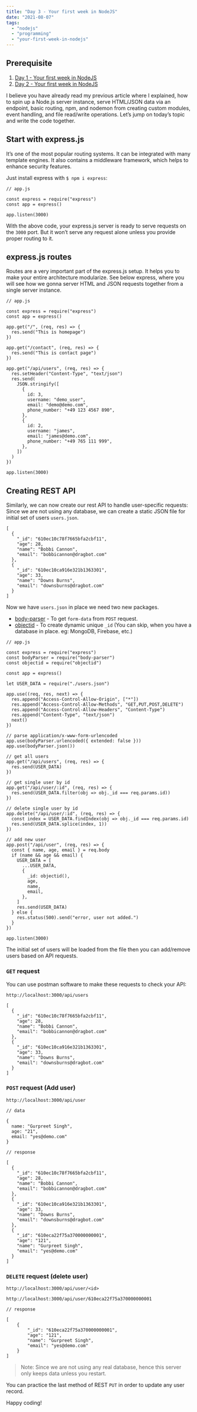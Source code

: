 ```yaml
---
title: "Day 3 - Your first week in NodeJS"
date: "2021-08-07"
tags:
  - "nodejs"
  - "programming"
  - "your-first-week-in-nodejs"
---
```


## Prerequisite

1. [Day 1 - Your first week in NodeJS](/day-1-your-first-week-in-nodejs)
2. [Day 2 - Your first week in NodeJS](/day-2-your-first-week-in-nodejs)

I believe you have already read my previous article where I explained, how to spin up a Node.js server instance, serve HTML/JSON data via an endpoint, basic routing, npm, and nodemon from creating custom modules, event handling, and file read/write operations. Let’s jump on today’s topic and write the code together.

## Start with express.js

It’s one of the most popular routing systems. It can be integrated with many template engines. It also contains a middleware framework, which helps to enhance security features.

Just install express with `$ npm i express`:

```
// app.js

const express = require("express")
const app = express()

app.listen(3000)
```

With the above code, your express.js server is ready to serve requests on the `3000` port. But it won’t serve any request alone unless you provide proper routing to it.

## express.js routes

Routes are a very important part of the express.js setup. It helps you to make your entire architecture modularize. See below express, where you will see how we gonna server HTML and JSON requests together from a single server instance.

```
// app.js

const express = require("express")
const app = express()

app.get("/", (req, res) => {
  res.send("This is homepage")
})

app.get("/contact", (req, res) => {
  res.send("This is contact page")
})

app.get("/api/users", (req, res) => {
  res.setHeader("Content-Type", "text/json")
  res.send(
    JSON.stringify([
      {
        id: 3,
        username: "demo_user",
        email: "demo@demo.com",
        phone_number: "+49 123 4567 890",
      },
      {
        id: 2,
        username: "james",
        email: "james@demo.com",
        phone_number: "+49 765 111 999",
      },
    ])
  )
})

app.listen(3000)
```

## Creating REST API

Similarly, we can now create our rest API to handle user-specific requests: Since we are not using any database, we can create a static JSON file for initial set of users `users.json`.

```
[
  {
    "_id": "610ec10c78f7665bfa2cbf11",
    "age": 28,
    "name": "Bobbi Cannon",
    "email": "bobbicannon@dragbot.com"
  },
  {
    "_id": "610ec10ca916e321b1363301",
    "age": 33,
    "name": "Downs Burns",
    "email": "downsburns@dragbot.com"
  }
]
```

Now we have `users.json` in place we need two new packages.

- [body-parser](https://www.npmjs.com/package/body-parser) - To get `form-data` from `POST` request.
- [objectid](https://www.npmjs.com/package/objectid) - To create dynamic unique `_id` (You can skip, when you have a database in place. eg: MongoDB, Firebase, etc.)

```
// app.js

const express = require("express")
const bodyParser = require("body-parser")
const objectid = require("objectid")

const app = express()

let USER_DATA = require("./users.json")

app.use((req, res, next) => {
  res.append("Access-Control-Allow-Origin", ["*"])
  res.append("Access-Control-Allow-Methods", "GET,PUT,POST,DELETE")
  res.append("Access-Control-Allow-Headers", "Content-Type")
  res.append("Content-Type", "text/json")
  next()
})

// parse application/x-www-form-urlencoded
app.use(bodyParser.urlencoded({ extended: false }))
app.use(bodyParser.json())

// get all users
app.get("/api/users", (req, res) => {
  res.send(USER_DATA)
})

// get single user by id
app.get("/api/user/:id", (req, res) => {
  res.send(USER_DATA.filter(obj => obj._id === req.params.id))
})

// delete single user by id
app.delete("/api/user/:id", (req, res) => {
  const index = USER_DATA.findIndex(obj => obj._id === req.params.id)
  res.send(USER_DATA.splice(index, 1))
})

// add new user
app.post("/api/user", (req, res) => {
  const { name, age, email } = req.body
  if (name && age && email) {
    USER_DATA = [
      ...USER_DATA,
      {
        _id: objectid(),
        age,
        name,
        email,
      },
    ]
    res.send(USER_DATA)
  } else {
    res.status(500).send("error, user not added.")
  }
})

app.listen(3000)
```

The initial set of users will be loaded from the file then you can add/remove users based on API requests.

### `GET` request

You can use postman software to make these requests to check your API:

`http://localhost:3000/api/users`

```
[
  {
    "_id": "610ec10c78f7665bfa2cbf11",
    "age": 28,
    "name": "Bobbi Cannon",
    "email": "bobbicannon@dragbot.com"
  },
  {
    "_id": "610ec10ca916e321b1363301",
    "age": 33,
    "name": "Downs Burns",
    "email": "downsburns@dragbot.com"
  }
]
```

### `POST` request (Add user)

`http://localhost:3000/api/user`

```
// data

{
  name: "Gurpreet Singh",
  age: "21",
  email: "yes@demo.com"
}
```

```
// response

[
  {
    "_id": "610ec10c78f7665bfa2cbf11",
    "age": 28,
    "name": "Bobbi Cannon",
    "email": "bobbicannon@dragbot.com"
  },
  {
    "_id": "610ec10ca916e321b1363301",
    "age": 33,
    "name": "Downs Burns",
    "email": "downsburns@dragbot.com"
  },
  {
    "_id": "610eca22f75a370000000001",
    "age": "121",
    "name": "Gurpreet Singh",
    "email": "yes@demo.com"
  }
]
```

### `DELETE` request (delete user)

`http://localhost:3000/api/user/<id>`

`http://localhost:3000/api/user/610eca22f75a370000000001`

```
// response

[
    {
        "_id": "610eca22f75a370000000001",
        "age": "121",
        "name": "Gurpreet Singh",
        "email": "yes@demo.com"
    }
]
```

> Note: Since we are not using any real database, hence this server only keeps data unless you restart.

You can practice the last method of REST `PUT` in order to update any user record.

Happy coding!
